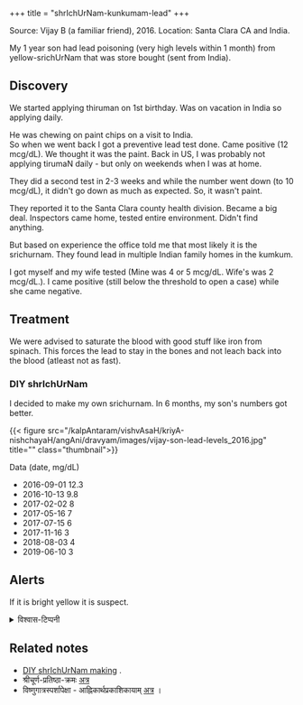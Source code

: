 +++
title = "shrIchUrNam-kunkumam-lead"
+++


Source: Vijay B (a familiar friend), 2016. Location: Santa Clara CA and India.

My 1 year son had lead poisoning (very high levels within 1 month) from yellow-srichUrNam that was store bought (sent from India). 

## Discovery
We started applying thiruman on 1st birthday. Was on vacation in India so applying daily.

He was chewing on paint chips on a visit to India.  
So when we went back I got a preventive lead test done. Came positive (12 mcg/dL). We thought it was the paint. Back in US, I was probably not applying tirumaN daily - but only on weekends when I was at home.

They did a second test in 2-3 weeks and while the number went down (to 10 mcg/dL), it didn't go down as much as expected. So, it wasn't paint.

They reported it to the Santa Clara county health division. Became a big deal. Inspectors came home, tested entire environment. Didn't find anything. 

But based on experience the office told me that most likely it is the srichurnam. They found lead in multiple Indian family homes in the kumkum.

I got myself and my wife tested (Mine was 4 or 5 mcg/dL. Wife's was 2 mcg/dL.). I came positive (still below the threshold to open a case) while she came negative. 

## Treatment
We were advised to saturate the blood with good stuff like iron from spinach. This forces the lead to stay in the bones and not leach back into the blood (atleast not as fast).

### DIY shrIchUrNam
I decided to make my own srichurnam. In 6 months, my son's numbers got better.

{{< figure src="/kalpAntaram/vishvAsaH/kriyA-nishchayaH/angAni/dravyam/images/vijay-son-lead-levels_2016.jpg" title="" class="thumbnail">}}

Data (date, mg/dL)

- 2016-09-01 12.3
- 2016-10-13 9.8
- 2017-02-02 8
- 2017-05-16 7
- 2017-07-15 6
- 2017-11-16 3
- 2018-08-03 4
- 2019-06-10 3


## Alerts
If it is bright yellow it is suspect.

<details><summary>विश्वास-टिप्पनी</summary>

A hard to test theory - lead in yellow chalks (which are contrary to shAstra-s) used for shrIchurNam with alarming popularity in the past generation (2000-2020s) has done measurable harm to the intellect of traditional vaDakalai shrIvaiShNava-s. Given the competing effect of modern degeneracy - it's hard to find the signal in the final intellectual output - but if only there were reliable IQ test scores across generations (and interest now)...
</details>

## Related notes
- [DIY shrIchUrNam making](/kalpAntaram/vishvAsaH/kriyA-nishchayaH/angAni/dravyam/kunkumAdi/articles/diy-shrIchUrNam/) . 
- श्रीचूर्ण-प्रतिष्ठा-क्रमः [अत्र](/rAmAnujIyam/kriyA/venkaTa-nAtha-shAkhA/uttamUru-vIrarAghavArya-prayoga-mAlA/22_shrIchUrNapratiShThAkramaH)
- विष्णुगात्रस्पर्शापेक्षा - आह्निकार्थप्रकाशिकायाम् [अत्र](/rAmAnujIyam/kriyA/venkaTa-nAtha-shAkhA/gopAla-deshikaH/Ahnikam_AhnikArtha-prakAshikA/02_abhigamanam/14_puNDradhAraNam/) । 
